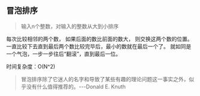 ## 冒泡排序

> 输入n个整数，对输入的整数从大到小排序

每次比较相邻的两个数，
如果后面的数比前面的数大，
则交换这两个数的位置。
一直比较下去直到最后两个数比较完毕后，最小的数就在最后一个了。
就如同是一个气泡，一步一步往后“翻滚”，直到最后一位。

时间复杂度：O(N^2)

> 冒泡排序除了它迷人的名字和导致了某些有趣的理论问题这一事实之外，似乎没有什么值得推荐的。---Donald E. Knuth